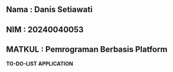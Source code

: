 ## Nama : Danis Setiawati

## NIM  : 20240040053

## MATKUL : Pemrograman Berbasis Platform

**TO-DO-LIST APPLICATION**
